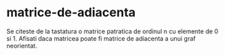 matrice-de-adiacenta
====================

Se citeste de la tastatura o matrice patratica de ordinul n cu elemente de 0 si 1.  Afisati daca matricea poate fi matrice de adiacenta a unui graf neorientat.